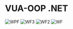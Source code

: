 # VUA-OOP .NET
![WPF](https://github.com/vucenovic-leonardo/VUA-OOP-.NET/assets/101517924/5c465a50-4fa1-46e3-a5d6-19c21f0a0291)
![WF3](https://github.com/vucenovic-leonardo/VUA-OOP-.NET/assets/101517924/c1996c98-a1dc-4248-98d8-7e870e543995)
![WF2](https://github.com/vucenovic-leonardo/VUA-OOP-.NET/assets/101517924/78ecd802-6f6c-4dbf-aa04-5f32ee390ffd)
![WF](https://github.com/vucenovic-leonardo/VUA-OOP-.NET/assets/101517924/bc17a81f-19d8-4752-b759-525528c896cf)
